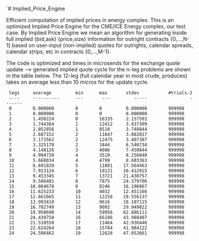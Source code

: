 `# Implied_Price_Engine

Efficient computation of implied prices in energy complex. This is an
optimized Implied Price Engine for the CME/ICE Energy complex, our
test case. By Implied Price Engine we mean an algorithm for generating
inside full implied {bid,ask} {price,size} information for outright
contracts {0,...,N-1} based on user-input (non-implied) quotes for
outrights, calendar spreads, calendar strips, etc in contracts
{0,...,M-1}. 

The code is optimized and times in microsends for the exchange quote update --> generated implied quote cycle for the n-leg problems are shown in the table below. The 12-leg (full calendar year in most crude, produces) takes on average less than 10 micros for the update cycle.

```
 legs     average         min      max       stdev           #trials-2
 ----     ----------      ---       ---         -----                -------
 0        0.000000        0        0         0.000000        999998
 1        0.000000        0        0         0.000000        999998
 2        1.450224        0        16335     2.157503        999998
 3        1.744384        1        12412     3.437309        999998
 4        2.052856        1        8510      3.748844        999998
 5        2.687152        2        11847     3.882017        999998
 6        3.173562        2        12475     3.407387        999998
 7        3.325170        2        3444      6.540734        999998
 8        4.148126        3        4086      7.450844        999998
 9        4.994720        4        3519      8.256040        999998
 10       5.668034        4        4799      8.603363        999998
 11       6.691828        5        11881    17.564463        999998
 12       7.913124        6        10121    10.412915        999998
 13       9.453345        7        13721    21.430757        999998
 14       9.586401        8        7875     24.379706        999998
 15      10.084670        8        8246     16.196867        999998
 16      11.625233        10       4032     12.451166        999998
 17      12.661665        11       12258    19.556137        999998
 18      13.993410        12       9616     18.107115        999998
 19      16.782749        13       9092     29.949022        999998
 20      19.950690        14       59956    62.886111        999998
 21      24.439750        16       66186    43.988407        999998
 22      21.510550        17       11464    42.936446        999998
 23      22.624264        18       15784    41.984122        999998
 24      24.506462        19       12628    47.052661        999998
```
